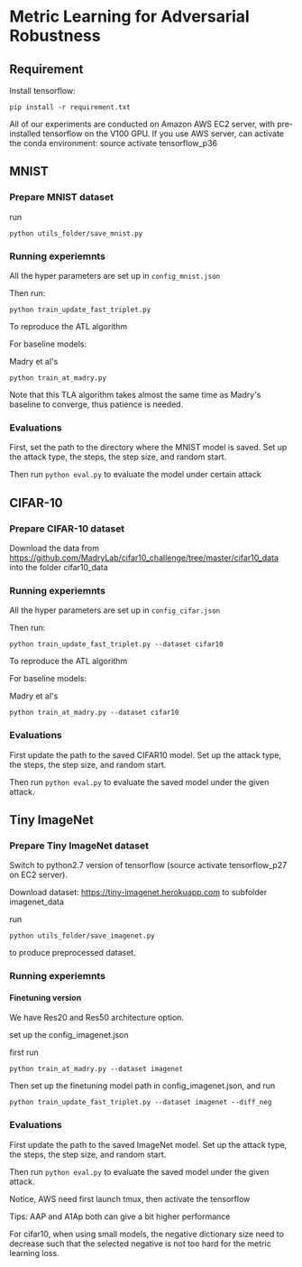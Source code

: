 # Metric Learning for Adversarial Robustness

## Requirement
Install tensorflow:    

```
pip install -r requirement.txt
```


All of our experiments are conducted on Amazon AWS EC2 server, with pre-installed tensorflow on the V100 GPU.
If you use AWS server, can activate the conda environment: source activate tensorflow_p36

## MNIST

### Prepare MNIST dataset

run

```
python utils_folder/save_mnist.py
```

### Running experiemnts

All the hyper parameters are set up in `config_mnist.json`

Then run:

```
python train_update_fast_triplet.py
```

To reproduce the ATL algorithm


For baseline models:

Madry et al's   
```
python train_at_madry.py
```

Note that this TLA algorithm takes almost the same time as Madry's baseline to converge, thus patience is needed.

### Evaluations

First, set the path to the directory where the MNIST model is saved. Set up the attack type, the 
steps, the step size, and random start.

Then run `python eval.py` to evaluate the model under certain attack


## CIFAR-10


### Prepare CIFAR-10 dataset
Download the data from https://github.com/MadryLab/cifar10_challenge/tree/master/cifar10_data into the 
folder cifar10_data

### Running experiemnts

All the hyper parameters are set up in `config_cifar.json`

Then run:

```
python train_update_fast_triplet.py --dataset cifar10
```

To reproduce the ATL algorithm


For baseline models:

Madry et al's   
```
python train_at_madry.py --dataset cifar10
```



### Evaluations

First update the path to the saved CIFAR10 model. Set up the attack type, the 
steps, the step size, and random start.

Then run `python eval.py` to evaluate the saved model under the given attack.

## Tiny ImageNet

### Prepare Tiny ImageNet dataset

Switch to python2.7 version of tensorflow (source activate tensorflow_p27 on EC2 server).

Download dataset: https://tiny-imagenet.herokuapp.com to subfolder imagenet_data

run 
```
python utils_folder/save_imagenet.py
``` 
to produce preprocessed dataset.

### Running experiemnts


#### Finetuning version
We have Res20 and Res50 architecture option.

set up the config_imagenet.json

first run 
```
python train_at_madry.py --dataset imagenet
```


Then set up the finetuning model path in config_imagenet.json, and 
run 
```
python train_update_fast_triplet.py --dataset imagenet --diff_neg
```


### Evaluations

First update the path to the saved ImageNet model. Set up the attack type, the 
steps, the step size, and random start.

Then run `python eval.py` to evaluate the saved model under the given attack.


Notice, AWS need first launch tmux, then activate the tensorflow

Tips: AAP and A1Ap both can give a bit higher performance

For cifar10, when using small models, the negative dictionary size need to decrease such that
the selected negative is not too hard for the metric learning loss.



